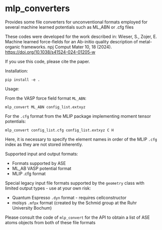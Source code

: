 # mlp_converters
Provides some file converters for unconventional formats employed for several machine learned potentials such as ML_ABN or .cfg files

These codes were developed for the work described in:
Wieser, S., Zojer, E. Machine learned force-fields for an Ab-initio quality description of metal-organic frameworks. npj Comput Mater 10, 18 (2024). https://doi.org/10.1038/s41524-024-01205-w

If you use this code, please cite the paper.

Installation:

```
pip install -e .
```

Usage:

From the VASP force field format `ML_ABN`:

```
mlp_convert ML_ABN config_list.extxyz
```

For the `.cfg` format from the MLIP package implementing moment tensor potentials:

```
mlp_convert config_list.cfg config_list.extxyz C H
```

Here, it is necessary to specify the element names in order of the MLIP `.cfg` index as they are not stored inherently.

Supported input and output formats:
 - Formats supported by ASE
 - ML_AB VASP potential format
 - MLIP .cfg format

Special legacy input file formats supported by the `geometry` class with limited output types - use at your own risk:
 - Quantum Espresso `.dyn` format - requires cellconstructor
 - molsys `.mfpx` format (created by the Schmid group at the Ruhr University Bochum)

Please consult the code of `mlp_convert` for the API to obtain a list of ASE atoms objects from both of these file formats